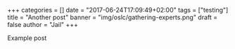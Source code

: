 +++
categories = []
date = "2017-06-24T17:09:49+02:00"
tags = ["testing"]
title = "Another post"
banner = "img/oslc/gathering-experts.png"
draft = false
author = "Jail"
+++

Example post
